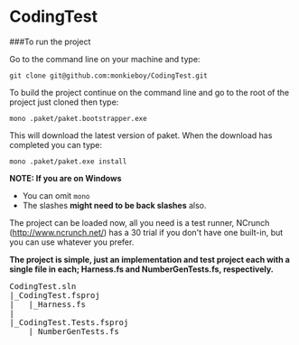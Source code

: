 # CodingTest

###To run the project

Go to the command line on your machine and type:

`git clone git@github.com:monkieboy/CodingTest.git`

To build the project continue on the command line and go to the root of the project just cloned then type:

`mono .paket/paket.bootstrapper.exe`

This will download the latest version of paket. When the download has completed you can type:

`mono .paket/paket.exe install`

**NOTE: If you are on Windows**
 * You can omit `mono`
 * The slashes **might need to be back slashes** also.

The project can be loaded now, all you need is a test runner, NCrunch (http://www.ncrunch.net/) has a 30 trial if you don't have one built-in, but you can use whatever you prefer.

**The project is simple, just an implementation and test project each with a single file in each; Harness.fs and NumberGenTests.fs, respectively.**

<pre>
CodingTest.sln
|_CodingTest.fsproj
|   |_Harness.fs
|
|_CodingTest.Tests.fsproj
    |_NumberGenTests.fs
</pre>
